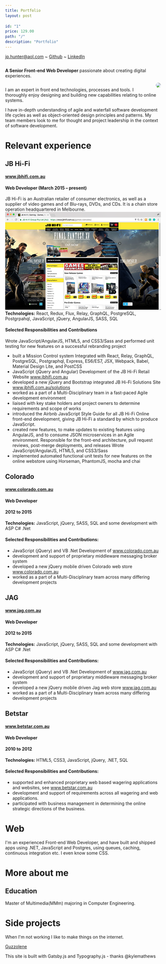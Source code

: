 ```yaml
---
title: Portfolio
layout: post

id: "1"
price: 129.00
path: "/"
description: "Portfolio"
---
```


jp.hunter@aol.com ~ [Github](https://www.github.com/JPHUNTER "Github - JPHUNTER") ~ [LinkedIn](https://www.linkedin.com/in/john-paul-hunter "LinkedIn - JPHUNTER") 

<div>
    <div style="overflow: hidden;">
       <div>
            <p><strong>A Senior Front-end Web Developer</strong> passionate about creating digital experiences.</p>
       </div>
    </div>
    <div style="float:right; width: auto;">
       <div>
           <img width="200px" style="border-radius: 50%" src="https://github.com/JPHUNTER.png">
       </div>
    </div>
</div>

I am an expert in front end technologies, processes and tools. I thoroughly enjoy designing and building new capabilities relating to online systems.

I have in-depth understanding of agile and waterfall software development life cycles as well as object-oriented design principles and patterns. My team members look to me for thought and project leadership in the context of software development.

# Relevant experience

## JB Hi-Fi
#### www.jbhifi.com.au
#### Web Developer (March 2015 – present)

JB Hi-Fi is an Australian retailer of consumer electronics, as well as a supplier of video games and of Blu-rays, DVDs, and CDs. It is a chain store operation headquartered in Melbourne.
![JB Hi-Fi](./images/jb.png "JB Hi-Fi")
**Technologies:** React, Redux, Flux, Relay, GraphQL, PostgreSQL, Postgrpahql, JavaScript, jQuery, AngularJS, SASS, SQL

#### Selected Responsibilities and Contributions
Wrote JavaScript/AngularJS, HTML5, and CSS3/Sass and performed unit testing for new features on a successful rebranding project
* built a Mission Control system Integrated with React, Relay, GraphQL, PostgreSQL, Postgraphql, Express, ES6/ES7, JSX, Webpack, Babel, Material Design Lite, and PostCSS
* JavaScript (jQuery and Angular) Development of the JB Hi-Fi Retail Website www.jbhifi.com.au
* developed a new jQuery and Bootstrap integrated JB Hi-Fi Solutions Site www.jbhifi.com.au/solutions
* worked as a part of a Multi-Disciplinary team in a fast-paced Agile development environment
* liaised with key stake holders and project owners to determine requirements and scope of works
* introduced the Airbnb JavaScript Style Guide for all JB Hi-Fi Online front-end development, 
giving JB Hi-Fi a standard by which to produce JavaScript.
* created new features, to make updates to existing features using AngularJS, and to consume JSON microservices in an Agile environment. Responsible for the front-end architecture, pull request reviews, post-merge deployments, and releases
Wrote JavaScript/AngularJS, HTML5, and CSS3/Sass 
* implemented automated functional unit tests for new features on the online webstore using Horseman, PhantomJS, mocha and chai

## Colorado
#### www.colorado.com.au
#### Web Developer  
#### 2012 to 2015

**Technologies:** JavaScript, jQuery, SASS, SQL and some development with ASP C# .Net
#### Selected Responsibilities and Contributions:
* JavaScript (jQuery) and VB .Net Development of www.colorado.com.au 
* development and support of proprietary middleware messaging broker system
* developed a new jQuery mobile driven Colorado web store www.colorado.com.au
* worked as a part of a Multi-Disciplinary team across many differing development projects

## JAG
#### www.jag.com.au
#### Web Developer  
#### 2012 to 2015
**Technologies:** JavaScript, jQuery, SASS, SQL and some development with ASP C# .Net
#### Selected Responsibilities and Contributions:
* JavaScript (jQuery) and VB .Net Development of www.jag.com.au
* development and support of proprietary middleware messaging broker system
* developed a new jQuery mobile driven Jag web store www.jag.com.au
* worked as a part of a Multi-Disciplinary team across many differing development projects

## Betstar

#### www.betstar.com.au
#### Web Developer  
#### 2010 to 2012
**Technologies:** HTML5, CSS3, JavaScript, jQuery, .NET, SQL
#### Selected Responsibilities and Contributions:
* supported and enhanced proprietary web based wagering applications and websites, see www.betstar.com.au
* development and support of requirements across all wagering and web applications.
* participated with business management in determining the online strategic directions of the business.

# Web

I'm an experienced Front-end Web Developer, and have built and shipped apps using .NET, JavaScript and Postgres, using queues, caching, continuous integration etc. I even know some CSS.

# More about me

## Education

Master of Multimedia(MMm) majoring in Computer Engineering.

# Side projects

When I'm not working I like to make things on the internet.

[Guzzolene](https://www.guzzolene.com "Guzzolene")

This site is built with Gatsby.js and Typography.js - thanks @kylemathews